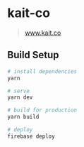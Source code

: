 # kait-co

> www.kait.co

## Build Setup

``` bash
# install dependencies
yarn

# serve
yarn dev

# build for production
yarn build

# deploy
firebase deploy
```
